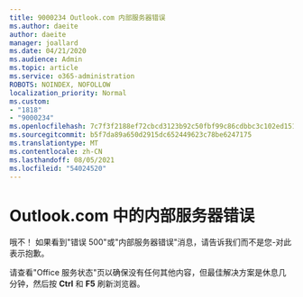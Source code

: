 ```yaml
---
title: 9000234 Outlook.com 内部服务器错误
ms.author: daeite
author: daeite
manager: joallard
ms.date: 04/21/2020
ms.audience: Admin
ms.topic: article
ms.service: o365-administration
ROBOTS: NOINDEX, NOFOLLOW
localization_priority: Normal
ms.custom:
- "1818"
- "9000234"
ms.openlocfilehash: 7c7f3f2188ef72cbcd3123b92c50fbf99c86cdbbc3c102ed151df341dc6f5910
ms.sourcegitcommit: b5f7da89a650d2915dc652449623c78be6247175
ms.translationtype: MT
ms.contentlocale: zh-CN
ms.lasthandoff: 08/05/2021
ms.locfileid: "54024520"
---
```

# <a name="internal-server-errors-in-outlookcom"></a>Outlook.com 中的内部服务器错误

哦不！ 如果看到"错误 500"或"内部服务器错误"消息，请告诉我们而不是您-对此表示抱歉。

请查看"Office [](https://portal.office.com/servicestatus)服务状态"页以确保没有任何其他内容，但最佳解决方案是休息几分钟，然后按 **Ctrl** 和 **F5** 刷新浏览器。
